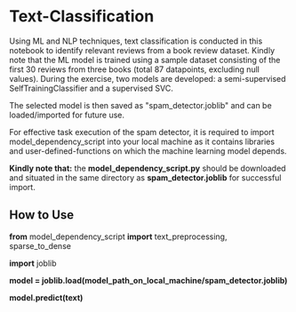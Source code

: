 # Text-Classification
Using ML and NLP techniques, text classification is conducted in this notebook to identify relevant reviews from a book review dataset. Kindly note that the ML model is trained using a sample dataset consisting of the first 30 reviews from three books (total 87 datapoints, excluding null values). During the exercise, two models are developed: a semi-supervised SelfTrainingClassifier and a supervised SVC.

The selected model is then saved as "spam_detector.joblib" and can be loaded/imported for future use.

For effective task execution of the spam detector, it is required to import model_dependency_script into your local machine as it contains libraries and user-defined-functions on which the machine learning model depends.

**Kindly note that:** the **model_dependency_script.py** should be downloaded and situated in the same directory as **spam_detector.joblib** for successful import.


## How to Use

**from** model_dependency_script **import** text_preprocessing, sparse_to_dense

**import** joblib

**model = joblib.load(model_path_on_local_machine/spam_detector.joblib)**

**model.predict(text)**
